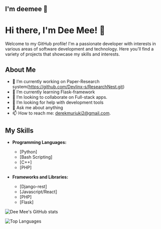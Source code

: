 ## I'm deemee 👋
# Hi there, I'm Dee Mee! 👋

Welcome to my GitHub profile! I'm a passionate developer with interests in various areas of software development and technology. Here you'll find a variety of projects that showcase my skills and interests.

## About Me

- 🔭 I’m currently working on Paper-Research system(https://github.com/Devlinx-s/ResearchNest.git)
- 🌱 I’m currently learning Flask-framework
- 👯 I’m looking to collaborate on Full-stack apps.
- 🤔 I’m looking for help with development tools
- 💬 Ask me about anything
- 📫 How to reach me: derekmuriuki2@gmail.com.


## My Skills

- **Programming Languages:**
  - [Python]
  - [Bash Scripting]
  - [C++]
  - [PHP]

- **Frameworks and Libraries:**
  - [Django-rest]
  - [Javascript/React]
  - [PHP]
  - [Flask]


![Dee Mee's GitHub stats](https://github-readme-stats.vercel.app/api?username=dee-mee&show_icons=true&theme=radical) 



![Top Languages](https://github-readme-stats.vercel.app/api/top-langs/?username=dee-mee&layout=compact&theme=radical)



